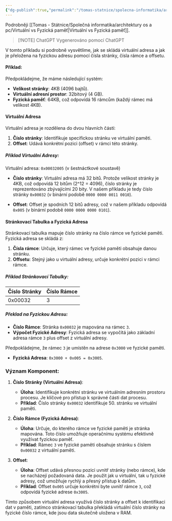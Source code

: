 ```yaml
---
{"dg-publish":true,"permalink":"/tomas-statnice/spolecna-informatika/architektury-os-a-pc/examples/identifikace-a-vyznam-komponent-virtualni-a-fyzicke-adresy/","tags":["tomas","architektura_pc_a_os","spolecna_informatika"],"noteIcon":""}
---
```


Podrobněji [[Tomas - Státnice/Společná informatika/architektury os a pc/Virtuální vs Fyzická paměť\|Virtuální vs Fyzická paměť]].

> [!NOTE] ChatGPT
> Vygenerováno pomocí ChatGPT

V tomto příkladu si podrobně vysvětlíme, jak se skládá virtuální adresa a jak je přeložena na fyzickou adresu pomocí čísla stránky, čísla rámce a offsetu.
#### **Příklad:**

Předpokládejme, že máme následující systém:
- **Velikost stránky**: 4KB (4096 bajtů).
- **Virtuální adresní prostor**: 32bitový (4 GB).
- **Fyzická paměť**: 64KB, což odpovídá 16 rámcům (každý rámec má velikost 4KB).

#### **Virtuální Adresa**

Virtuální adresa je rozdělena do dvou hlavních částí:
1. **Číslo stránky**: Identifikuje specifickou stránku ve virtuální paměti.
2. **Offset**: Udává konkrétní pozici (offset) v rámci této stránky.

##### **Příklad Virtuální Adresy:**
Virtuální adresa: `0x00032005` (v šestnáctkové soustavě)

- **Číslo stránky**: Virtuální adresa má 32 bitů. Protože velikost stránky je 4KB, což odpovídá 12 bitům (2^12 = 4096), číslo stránky je reprezentováno zbývajícími 20 bity. V našem příkladu je tedy číslo stránky `0x00032` (v binární podobě `0000 0000 0011 0010`).
  
- **Offset**: Offset je spodních 12 bitů adresy, což v našem příkladu odpovídá `0x005` (v binární podobě `0000 0000 0000 0101`).

#### **Stránkovací Tabulka a Fyzická Adresa**

Stránkovací tabulka mapuje číslo stránky na číslo rámce ve fyzické paměti. Fyzická adresa se skládá z:
1. **Čísla rámce**: Určuje, který rámec ve fyzické paměti obsahuje danou stránku.
2. **Offsetu**: Stejný jako u virtuální adresy, určuje konkrétní pozici v rámci rámce.

##### **Příklad Stránkovací Tabulky:**

| Číslo Stránky | Číslo Rámce |
|---------------|-------------|
| 0x00032       | 3           |

##### **Překlad na Fyzickou Adresu:**

- **Číslo Rámce**: Stránka `0x00032` je mapována na rámec `3`.
- **Výpočet Fyzické Adresy**: Fyzická adresa se vypočítá jako základní adresa rámce `3` plus offset z virtuální adresy.

Předpokládejme, že rámec `3` je umístěn na adrese `0x3000` ve fyzické paměti.

- **Fyzická Adresa**: `0x3000 + 0x005 = 0x3005`.

### **Význam Komponent:**

1. **Číslo Stránky (Virtuální Adresa)**:
   - **Úloha**: Identifikuje konkrétní stránku ve virtuálním adresním prostoru procesu. Je klíčové pro přístup k správné části dat procesu.
   - **Příklad**: Číslo stránky `0x00032` identifikuje 50. stránku ve virtuální paměti.

2. **Číslo Rámce (Fyzická Adresa)**:
   - **Úloha**: Určuje, do kterého rámce ve fyzické paměti je stránka mapována. Toto číslo umožňuje operačnímu systému efektivně využívat fyzickou paměť.
   - **Příklad**: Rámec `3` ve fyzické paměti obsahuje stránku s číslem `0x00032` z virtuální paměti.

3. **Offset**:
   - **Úloha**: Offset udává přesnou pozici uvnitř stránky (nebo rámce), kde se nacházejí požadovaná data. Je použit jak u virtuální, tak u fyzické adresy, což umožňuje rychlý a přesný přístup k datům.
   - **Příklad**: Offset `0x005` určuje konkrétní byte uvnitř rámce `3`, což odpovídá fyzické adrese `0x3005`.

Tímto způsobem virtuální adresa využívá číslo stránky a offset k identifikaci dat v paměti, zatímco stránkovací tabulka překládá virtuální číslo stránky na fyzické číslo rámce, kde jsou data skutečně uložena v RAM.